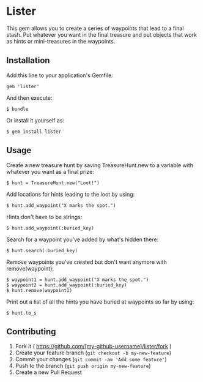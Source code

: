 # Lister

This gem allows you to create a series of waypoints that lead to a final stash. Put whatever you want in the final treasure and put objects that work as hints or mini-treasures in the waypoints.

## Installation

Add this line to your application's Gemfile:

    gem 'lister'

And then execute:

    $ bundle

Or install it yourself as:

    $ gem install lister


## Usage

Create a new treasure hunt by saving TreasureHunt.new to a variable with whatever you want as a final prize:

    $ hunt = TreasureHunt.new("Loot!")

Add locations for hints leading to the loot by using:

    $ hunt.add_waypoint("X marks the spot.")

Hints don't have to be strings:

    $ hunt.add_waypoint(:buried_key)

Search for a waypoint you've added by what's hidden there:

    $ hunt.search(:buried_key)

Remove waypoints you've created but don't want anymore with remove(waypoint):

    $ waypoint1 = hunt.add_waypoint("X marks the spot.")
    $ waypoint2 = hunt.add_waypoint(:buried_key)
    $ hunt.remove(waypoint1)

Print out a list of all the hints you have buried at waypoints so far by using:

    $ hunt.to_s


## Contributing

1. Fork it ( https://github.com/[my-github-username]/lister/fork )
2. Create your feature branch (`git checkout -b my-new-feature`)
3. Commit your changes (`git commit -am 'Add some feature'`)
4. Push to the branch (`git push origin my-new-feature`)
5. Create a new Pull Request
